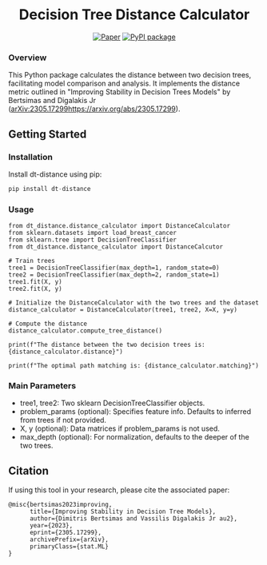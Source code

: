 <div align="center">

# Decision Tree Distance Calculator

[![Paper](https://img.shields.io/badge/arXiv-2211.11747-red)]([https://arxiv.org/abs/2311.13695](https://arxiv.org/abs/2305.17299))
[![PyPI package](https://badge.fury.io/py/backbone-learn.svg)]([https://pypi.org/project/backbone-learn/](https://pypi.org/project/dt-distance/))

</div>

### Overview
This Python package calculates the distance between two decision trees, facilitating model comparison and analysis. 
It implements the distance metric outlined in "Improving Stability in Decision Trees Models" by Bertsimas and Digalakis Jr ([arXiv:2305.17299](https://arxiv.org/abs/2305.17299)https://arxiv.org/abs/2305.17299).

## Getting Started

### Installation

Install dt-distance using pip:
```python
pip install dt-distance
```

### Usage
```
from dt_distance.distance_calculator import DistanceCalculator 
from sklearn.datasets import load_breast_cancer
from sklearn.tree import DecisionTreeClassifier
from dt_distance.distance_calculator import DistanceCalcutor

# Train trees
tree1 = DecisionTreeClassifier(max_depth=1, random_state=0)
tree2 = DecisionTreeClassifier(max_depth=2, random_state=1)
tree1.fit(X, y)
tree2.fit(X, y)

# Initialize the DistanceCalculator with the two trees and the dataset
distance_calculator = DistanceCalculator(tree1, tree2, X=X, y=y)

# Compute the distance
distance_calculator.compute_tree_distance()

print(f"The distance between the two decision trees is: {distance_calculator.distance}")

print(f"The optimal path matching is: {distance_calculator.matching}")
```

### Main Parameters
- tree1, tree2: Two sklearn DecisionTreeClassifier objects.
- problem_params (optional): Specifies feature info. Defaults to inferred from trees if not provided.
- X, y (optional): Data matrices if problem_params is not used.
- max_depth (optional): For normalization, defaults to the deeper of the two trees.


## Citation
If using this tool in your research, please cite the associated paper:
```
@misc{bertsimas2023improving,
      title={Improving Stability in Decision Tree Models}, 
      author={Dimitris Bertsimas and Vassilis Digalakis Jr au2},
      year={2023},
      eprint={2305.17299},
      archivePrefix={arXiv},
      primaryClass={stat.ML}
}
```
